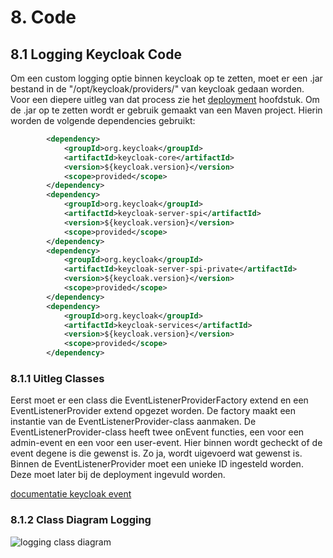 # 8. Code

## 8.1 Logging Keycloak Code

Om een custom logging optie binnen keycloak op te zetten, moet er een .jar bestand in de "/opt/keycloak/providers/" van keycloak gedaan worden. Voor een diepere uitleg van dat process zie het [deployment](#keycloak-logging-deployment) hoofdstuk.
Om de .jar op te zetten wordt er gebruik gemaakt van een Maven project. Hierin worden de volgende dependencies gebruikt: 
```pom.xml
        <dependency>
            <groupId>org.keycloak</groupId>
            <artifactId>keycloak-core</artifactId>
            <version>${keycloak.version}</version>
            <scope>provided</scope>
        </dependency>
        <dependency>
            <groupId>org.keycloak</groupId>
            <artifactId>keycloak-server-spi</artifactId>
            <version>${keycloak.version}</version>
            <scope>provided</scope>
        </dependency>
        <dependency>
            <groupId>org.keycloak</groupId>
            <artifactId>keycloak-server-spi-private</artifactId>
            <version>${keycloak.version}</version>
            <scope>provided</scope>
        </dependency>
        <dependency>
            <groupId>org.keycloak</groupId>
            <artifactId>keycloak-services</artifactId>
            <version>${keycloak.version}</version>
            <scope>provided</scope>
        </dependency>
```
### 8.1.1 Uitleg Classes
Eerst moet er een class die EventListenerProviderFactory extend en een EventListenerProvider extend opgezet worden. De factory maakt een instantie van de EventListenerProvider-class aanmaken. De EventListenerProvider-class heeft twee onEvent functies, een voor een admin-event en een voor een user-event.
Hier binnen wordt gecheckt of de event degene is die gewenst is. Zo ja, wordt uigevoerd wat gewenst is. Binnen de EventListenerProvider moet een unieke ID ingesteld worden. Deze moet later bij de deployment ingevuld worden.

[documentatie keycloak event](https://www.keycloak.org/docs-api/latest/javadocs/org/keycloak/events/package-summary.html)
### 8.1.2 Class Diagram Logging
![logging class diagram](/diagram/logging/logging-class-diagram.svg)